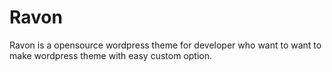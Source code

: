 # Ravon
Ravon is a opensource wordpress theme for developer who want to want to make wordpress theme with easy custom option. 
